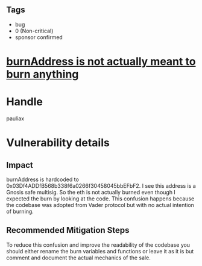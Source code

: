 ## Tags

- bug
- 0 (Non-critical)
- sponsor confirmed

# [burnAddress is not actually meant to burn anything](https://github.com/code-423n4/2021-11-bootfinance-findings/issues/275) 

# Handle

pauliax


# Vulnerability details

## Impact
burnAddress is hardcoded to 0x03Df4ADDfB568b338f6a0266f30458045bbEFbF2. I see this address is a Gnosis safe multisig. So the eth is not actually burned even though I expected the burn by looking at the code. This confusion happens because the codebase was adopted from Vader protocol but with no actual intention of burning.

## Recommended Mitigation Steps
To reduce this confusion and improve the readability of the codebase you should either rename the burn variables and functions or leave it as it is but comment and document the actual mechanics of the sale.


